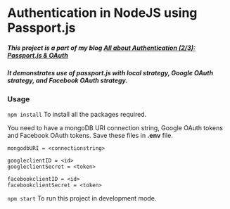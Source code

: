 # Authentication in NodeJS using Passport.js
##### This project is a part of my blog [All about Authentication (2/3): Passport.js & OAuth](https://rohanjaiswal.hashnode.dev/all-about-authentication-23-passportjs-and-oauth)
##### It demonstrates use of passport.js with local strategy, Google OAuth strategy, and Facebook OAuth strategy.

### Usage
``` npm install ``` To install all the packages required.

You need to have a mongoDB URI connection string, Google OAuth tokens and Facebook OAuth tokens. Save these files in **.env** file.
```
mongodbURI = <connectionstring>

googleclientID = <id>
googleclientSecret = <token>

facebookclientID = <id>
facebookclientSecret = <token>
```

``` npm start ``` To run this project in development mode.
